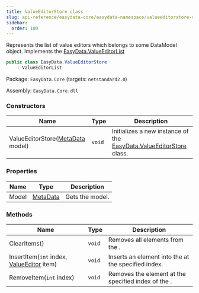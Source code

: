 ```yaml
---
title: ValueEditorStore class
slug: api-reference/easydata-core/easydata-namespace/valueeditorstore-class
sidebar:
  order: 100
---
```


Represents the list of value editors which belongs to some DataModel object.  Implements the [EasyData.ValueEditorList](///////////////easyquery/docs/api-reference/easydata-core/easydata-namespace/valueeditorlist-class)
```csharp
public class EasyData.ValueEditorStore
    : ValueEditorList

```
Package: `EasyData.Core` (targets: `netstandard2.0`)

Assembly: `EasyData.Core.dll`

### Constructors

| Name | Type | Description | 
| --- | --- | --- | 
| ValueEditorStore([MetaData](///////////////easyquery/docs/api-reference/easydata-core/easydata-namespace/metadata-class) model) | `void` | Initializes a new instance of the [EasyData.ValueEditorStore](///////////////easyquery/docs/api-reference/easydata-core/easydata-namespace/valueeditorstore-class) class. | 


### Properties

| Name | Type | Description | 
| --- | --- | --- | 
| Model | [MetaData](///////////////easyquery/docs/api-reference/easydata-core/easydata-namespace/metadata-class) | Gets the model. | 


### Methods

| Name | Type | Description | 
| --- | --- | --- | 
| ClearItems() | `void` | Removes all elements from the <see cref="T:System.Collections.ObjectModel.Collection`1"></see>. | 
| InsertItem(`int` index, [ValueEditor](///////////////easyquery/docs/api-reference/easydata-core/easydata-namespace/valueeditor-class) item) | `void` | Inserts an element into the <see cref="T:System.Collections.ObjectModel.Collection`1"></see> at the specified index. | 
| RemoveItem(`int` index) | `void` | Removes the element at the specified index of the <see cref="T:System.Collections.ObjectModel.Collection`1"></see>. |
